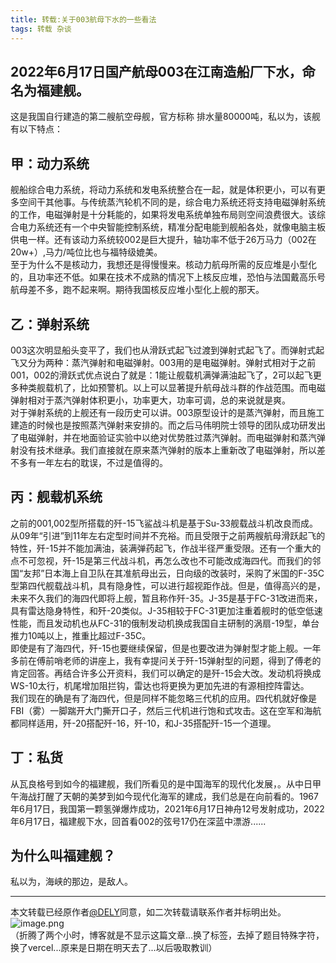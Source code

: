 ```yaml
---
title: 转载:关于003航母下水的一些看法  
tags: 转载 杂谈
---
```


## 2022年6月17日国产航母003在江南造船厂下水，命名为福建舰。
这是我国自行建造的第二艘航空母舰，官方标称 排水量80000吨，私以为，该舰有以下特点：  

## 甲：动力系统
舰船综合电力系统，将动力系统和发电系统整合在一起，就是体积更小，可以有更多空间干其他事。与传统蒸汽轮机不同的是，综合电力系统还将支持电磁弹射系统的工作，电磁弹射是十分耗能的，如果将发电系统单独布局则空间浪费很大。该综合电力系统还有一个中央智能控制系统，精准分配电能到舰船各处，就像电脑主板供电一样。还有该动力系统较002是巨大提升，轴功率不低于26万马力（002在20w+）,马力/吨位比也与福特级媲美。  
至于为什么不是核动力，我想还是得慢慢来。核动力航母所需的反应堆是小型化的，且功率还不低。如果在技术不成熟的情况下上核反应堆，恐怕与法国戴高乐号航母差不多，跑不起来啊。期待我国核反应堆小型化上舰的那天。  

## 乙：弹射系统
003这次明显船头变平了，我们也从滑跃式起飞过渡到弹射式起飞了。而弹射式起飞又分为两种：蒸汽弹射和电磁弹射。003用的是电磁弹射。弹射式相对于之前001，002的滑跃式优点说白了就是：1能让舰载机满弹满油起飞了，2可以起飞更多种类舰载机了，比如预警机。以上可以显著提升航母战斗群的作战范围。而电磁弹射相对于蒸汽弹射体积更小，功率更大，功率可调，总的来说就是爽。  
对于弹射系统的上舰还有一段历史可以讲。003原型设计的是蒸汽弹射，而且施工建造的时候也是按照蒸汽弹射来安排的。而之后马伟明院士领导的团队成功研发出了电磁弹射，并在地面验证实验中以绝对优势胜过蒸汽弹射。而电磁弹射和蒸汽弹射没有技术继承。我们直接就在原来蒸汽弹射的版本上重新改了电磁弹射，所以差不多有一年左右的耽误，不过是值得的。

## 丙：舰载机系统
之前的001,002型所搭载的歼-15飞鲨战斗机是基于Su-33舰载战斗机改良而成。从09年“引进”到11年左右定型时间并不充裕。而且受限于之前两艘航母滑跃起飞的特性，歼-15并不能加满油，装满弹药起飞，作战半径严重受限。还有一个重大的点不可忽视，歼-15是第三代战斗机，再怎么改也不可能改成海四代。而我们的邻国“友邦”日本海上自卫队在其准航母出云，日向级的改装时，采购了米国的F-35C型第四代舰载战斗机，具有隐身性，可以进行超视距作战。但是，值得高兴的是，未来不久我们的海四代即将上舰，暂且称作歼-35。J-35是基于FC-31改进而来，具有雷达隐身特性，和歼-20类似。J-35相较于FC-31更加注重着舰时的低空低速性能，而且发动机也从FC-31的俄制发动机换成我国自主研制的涡扇-19型，单台推力10吨以上，推重比超过F-35C。  
即使是有了海四代，歼-15也要继续保留，但是也要改进为弹射型才能上舰。一年多前在傅前哨老师的讲座上，我有幸提问关于歼-15弹射型的问题，得到了傅老的肯定回答。再结合许多公开资料，我们可以确定的是歼-15会大改。发动机将换成WS-10太行，机尾增加阻拦钩，雷达也将更换为更加先进的有源相控阵雷达。  
我们现在的确是有了海四代，但是同样不能忽略三代机的应用。四代机就好像是FBI（雾）一脚踹开大门撕开口子，然后三代机进行饱和式攻击。这在空军和海航都同样适用，歼-20搭配歼-16，歼-10，和J-35搭配歼-15一个道理。  

## 丁：私货
从瓦良格号到如今的福建舰，我们所看见的是中国海军的现代化发展，。从中日甲午海战打醒了天朝的美梦到如今现代化海军的建成，我们总是在向前看的。1967年6月17日，我国第一颗氢弹爆炸成功，2021年6月17日神舟12号发射成功，2022年6月17日，福建舰下水，回首看002的弦号17仍在深蓝中漂游......  

## 为什么叫福建舰？
私以为，海峡的那边，是敌人。  


* * *
本文转载已经原作者[@DELY](https://user.qzone.qq.com/3194917030?uin=3194917030&is_famous_space=1&brand_flag=0&_t_=0.8224076602043968)同意，如二次转载请联系作者并标明出处。  
![image.png](https://sm.ms/image/FCkgWQ1Nldjf59t)  
（折腾了两个小时，博客就是不显示这篇文章...换了标签，去掉了题目特殊字符，换了vercel...原来是日期在明天去了...以后吸取教训）
